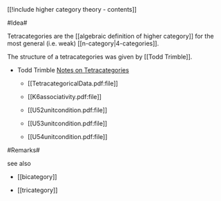 <div class="rightHandSide toc">
[[!include higher category theory - contents]]
</div>


#Idea#

Tetracategories are the [[algebraic definition of higher category]] for the most general (i.e. weak) [[n-category|4-categories]].

The structure of a tetracategories was given by [[Todd Trimble]].

* Todd Trimble [Notes on Tetracategories](http://math.ucr.edu/home/baez/trimble/tetracategories.html)

  * [[TetracategoricalData.pdf:file]]

  * [[K6associativity.pdf:file]]


  * [[U52unitcondition.pdf:file]]

  * [[U53unitcondition.pdf:file]]

  * [[U54unitcondition.pdf:file]]


#Remarks#

see also

* [[bicategory]]

* [[tricategory]]  